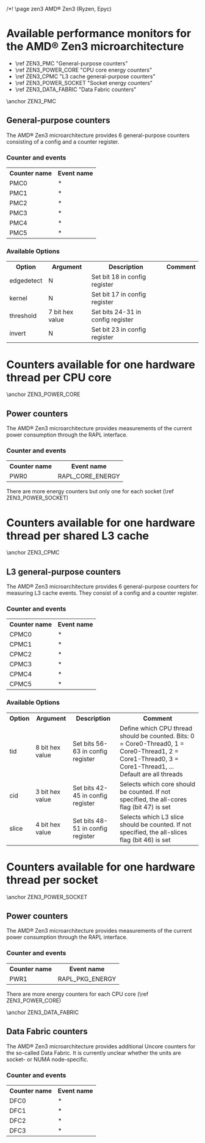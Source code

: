 /*! \page zen3 AMD&reg; Zen3 (Ryzen, Epyc)

<H1>Available performance monitors for the AMD&reg; Zen3 microarchitecture</H1>
<UL>
<LI>\ref ZEN3_PMC "General-purpose counters"</LI>
<LI>\ref ZEN3_POWER_CORE "CPU core energy counters"</LI>
<LI>\ref ZEN3_CPMC "L3 cache general-purpose counters"</LI>
<LI>\ref ZEN3_POWER_SOCKET "Socket energy counters"</LI>
<LI> \ref ZEN3_DATA_FABRIC "Data Fabric counters"</LI>
</UL>


\anchor ZEN3_PMC
<H2>General-purpose counters</H2>
<P>The AMD&reg; Zen3 microarchitecture provides 6 general-purpose counters consisting of a config and a counter register.</P>
<H3>Counter and events</H3>
<TABLE>
<TR>
  <TH>Counter name</TH>
  <TH>Event name</TH>
</TR>
<TR>
  <TD>PMC0</TD>
  <TD>*</TD>
</TR>
<TR>
  <TD>PMC1</TD>
  <TD>*</TD>
</TR>
<TR>
  <TD>PMC2</TD>
  <TD>*</TD>
</TR>
<TR>
  <TD>PMC3</TD>
  <TD>*</TD>
</TR>
<TR>
  <TD>PMC4</TD>
  <TD>*</TD>
</TR>
<TR>
  <TD>PMC5</TD>
  <TD>*</TD>
</TR>
</TABLE>
<H3>Available Options</H3>
<TABLE>
<TR>
  <TH>Option</TH>
  <TH>Argument</TH>
  <TH>Description</TH>
  <TH>Comment</TH>
</TR>
<TR>
  <TD>edgedetect</TD>
  <TD>N</TD>
  <TD>Set bit 18 in config register</TD>
  <TD></TD>
</TR>
<TR>
  <TD>kernel</TD>
  <TD>N</TD>
  <TD>Set bit 17 in config register</TD>
  <TD></TD>
</TR>
<TR>
  <TD>threshold</TD>
  <TD>7 bit hex value</TD>
  <TD>Set bits 24-31 in config register</TD>
  <TD></TD>
</TR>
<TR>
  <TD>invert</TD>
  <TD>N</TD>
  <TD>Set bit 23 in config register</TD>
  <TD></TD>
</TR>
</TABLE>

<H1>Counters available for one hardware thread per CPU core</H1>
\anchor ZEN3_POWER_CORE
<H2>Power counters</H2>
<P>The AMD&reg; Zen3 microarchitecture provides measurements of the current power consumption through the RAPL interface.</P>
<H3>Counter and events</H3>
<TABLE>
<TR>
  <TH>Counter name</TH>
  <TH>Event name</TH>
</TR>
<TR>
  <TD>PWR0</TD>
  <TD>RAPL_CORE_ENERGY</TD>
</TR>
</TABLE>
<P>There are more energy counters but only one for each socket (\ref ZEN3_POWER_SOCKET)</P>


<H1>Counters available for one hardware thread per shared L3 cache</H1>
\anchor ZEN3_CPMC
<H2>L3 general-purpose counters</H2>
<P>The AMD&reg; Zen3 microarchitecture provides 6 general-purpose counters for measuring L3 cache events. They consist of a config and a counter register.</P>
<H3>Counter and events</H3>
<TABLE>
<TR>
  <TH>Counter name</TH>
  <TH>Event name</TH>
</TR>
<TR>
  <TD>CPMC0</TD>
  <TD>*</TD>
</TR>
<TR>
  <TD>CPMC1</TD>
  <TD>*</TD>
</TR>
<TR>
  <TD>CPMC2</TD>
  <TD>*</TD>
</TR>
<TR>
  <TD>CPMC3</TD>
  <TD>*</TD>
</TR>
<TR>
  <TD>CPMC4</TD>
  <TD>*</TD>
</TR>
<TR>
  <TD>CPMC5</TD>
  <TD>*</TD>
</TR>
</TABLE>
<H3>Available Options</H3>
<TABLE>
<TR>
  <TH>Option</TH>
  <TH>Argument</TH>
  <TH>Description</TH>
  <TH>Comment</TH>
</TR>
<TR>
  <TD>tid</TD>
  <TD>8 bit hex value</TD>
  <TD>Set bits 56-63 in config register</TD>
  <TD>Define which CPU thread should be counted. Bits: 0 = Core0-Thread0, 1 = Core0-Thread1, 2 = Core1-Thread0, 3 = Core1-Thread1, ... Default are all threads</TD>
</TR>
<TR>
  <TD>cid</TD>
  <TD>3 bit hex value</TD>
  <TD>Set bits 42-45 in config register</TD>
  <TD>Selects which core should be counted. If not specified, the all-cores flag (bit 47) is set</TD>
</TR>
<TR>
  <TD>slice</TD>
  <TD>4 bit hex value</TD>
  <TD>Set bits 48-51 in config register</TD>
  <TD>Selects which L3 slice should be counted. If not specified, the all-slices flag (bit 46) is set</TD>
</TR>
</TABLE>

<H1>Counters available for one hardware thread per socket</H1>
\anchor ZEN3_POWER_SOCKET
<H2>Power counters</H2>
<P>The AMD&reg; Zen3 microarchitecture provides measurements of the current power consumption through the RAPL interface.</P>
<H3>Counter and events</H3>
<TABLE>
<TR>
  <TH>Counter name</TH>
  <TH>Event name</TH>
</TR>
<TR>
  <TD>PWR1</TD>
  <TD>RAPL_PKG_ENERGY</TD>
</TR>
</TABLE>
<P>There are more energy counters for each CPU core (\ref ZEN3_POWER_CORE)</P>

\anchor ZEN3_DATA_FABRIC
<H2>Data Fabric counters</H2>
<P>The AMD&reg; Zen3 microarchitecture provides additional Uncore counters for the so-called Data Fabric. It is currently unclear whether the units are socket- or NUMA node-specific.</P>

<H3>Counter and events</H3>
<TABLE>
<TR>
  <TH>Counter name</TH>
  <TH>Event name</TH>
</TR>
<TR>
  <TD>DFC0</TD>
  <TD>*</TD>
</TR>
<TR>
  <TD>DFC1</TD>
  <TD>*</TD>
</TR>
<TR>
  <TD>DFC2</TD>
  <TD>*</TD>
</TR>
<TR>
  <TD>DFC3</TD>
  <TD>*</TD>
</TR>
</TABLE>
